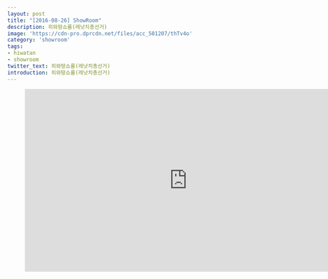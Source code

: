 ```yaml
---
layout: post
title: "[2016-08-26] ShowRoom"
description: 히와땅쇼룸(레낫치총선거)
image: 'https://cdn-pro.dprcdn.net/files/acc_501207/thTv4o'
category: 'showroom'
tags:
- hiwatan
- showroom
twitter_text: 히와땅쇼룸(레낫치총선거)
introduction: 히와땅쇼룸(레낫치총선거)
---
```

<figure class="video_container">
<iframe width="740" height="416" src="https://serviceapi.nmv.naver.com/flash/convertIframeTag.nhn?vid=8AA4B54CD5BDA9AF2344CCCFA74DACB84C21&outKey=V123d60b52626f487e80bf6cff91b91f7aaecb783200f2790b6edf6cff91b91f7aaec" frameborder="no" scrolling="no" webkitallowfullscreen mozallowfullscreen allowfullscreen></iframe>
</figure>

